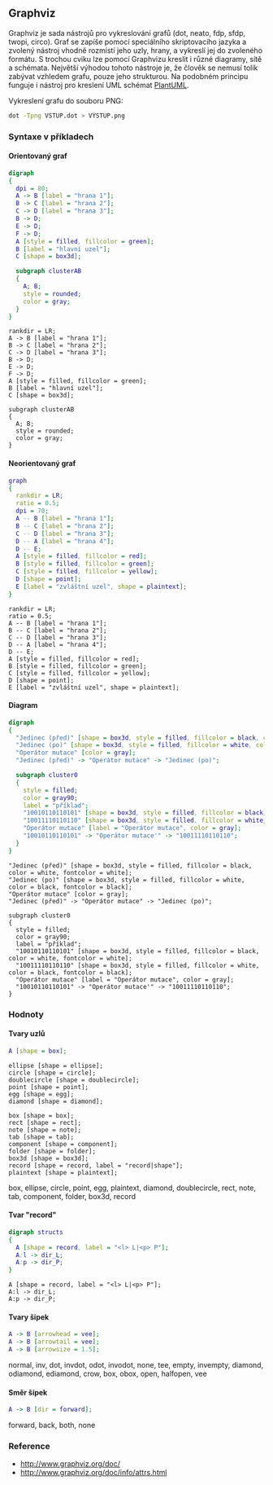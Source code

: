 ## Graphviz

Graphviz je sada nástrojů pro vykreslování grafů (dot, neato, fdp, sfdp, twopi, circo). Graf se zapíše pomocí speciálního skriptovacího jazyka a zvolený nástroj vhodně rozmístí jeho uzly, hrany, a vykreslí jej do zvoleného formátu. S trochou cviku lze pomocí Graphvizu kreslit i různé diagramy, sítě a schémata.
Největší výhodou tohoto nástroje je, že člověk se nemusí tolik zabývat vzhledem grafu, pouze jeho strukturou.
Na podobném principu funguje i nástroj pro kreslení UML schémat [PlantUML](wiki/plant-uml).

Vykreslení grafu do souboru PNG:

```bash
dot -Tpng VSTUP.dot > VÝSTUP.png
```

### Syntaxe v příkladech

#### Orientovaný graf

```dot
digraph
{
  dpi = 80;
  A -> B [label = "hrana 1"];
  B -> C [label = "hrana 2"];
  C -> D [label = "hrana 3"];
  B -> D;
  E -> D;
  F -> D;
  A [style = filled, fillcolor = green];
  B [label = "hlavní uzel"];
  C [shape = box3d];

  subgraph clusterAB
  {
    A; B;
    style = rounded;
    color = gray;
  }
}
```

```dot:digraph
rankdir = LR;
A -> B [label = "hrana 1"];
B -> C [label = "hrana 2"];
C -> D [label = "hrana 3"];
B -> D;
E -> D;
F -> D;
A [style = filled, fillcolor = green];
B [label = "hlavní uzel"];
C [shape = box3d];

subgraph clusterAB
{
  A; B;
  style = rounded;
  color = gray;
}
```

#### Neorientovaný graf

```dot
graph
{
  rankdir = LR;
  ratio = 0.5;
  dpi = 70;
  A -- B [label = "hrana 1"];
  B -- C [label = "hrana 2"];
  C -- D [label = "hrana 3"];
  D -- A [label = "hrana 4"];
  D -- E;
  A [style = filled, fillcolor = red];
  B [style = filled, fillcolor = green];
  C [style = filled, fillcolor = yellow];
  D [shape = point];
  E [label = "zvláštní uzel", shape = plaintext];
}
```

```dot:graph
rankdir = LR;
ratio = 0.5;
A -- B [label = "hrana 1"];
B -- C [label = "hrana 2"];
C -- D [label = "hrana 3"];
D -- A [label = "hrana 4"];
D -- E;
A [style = filled, fillcolor = red];
B [style = filled, fillcolor = green];
C [style = filled, fillcolor = yellow];
D [shape = point];
E [label = "zvláštní uzel", shape = plaintext];
```

#### Diagram

```dot
digraph
{
  "Jedinec (před)" [shape = box3d, style = filled, fillcolor = black, color = white, fontcolor = white];
  "Jedinec (po)" [shape = box3d, style = filled, fillcolor = white, color = black, fontcolor = black];
  "Operátor mutace" [color = gray];
  "Jedinec (před)" -> "Operátor mutace" -> "Jedinec (po)";

  subgraph cluster0
  {
    style = filled;
    color = gray90;
    label = "příklad";
    "10010110110101" [shape = box3d, style = filled, fillcolor = black, color = white, fontcolor = white];
    "10011110110110" [shape = box3d, style = filled, fillcolor = white, color = black, fontcolor = black];
    "Operátor mutace" [label = "Operátor mutace", color = gray];
    "10010110110101" -> "Operátor mutace'" -> "10011110110110";
  }
}
```

```dot:digraph
"Jedinec (před)" [shape = box3d, style = filled, fillcolor = black, color = white, fontcolor = white];
"Jedinec (po)" [shape = box3d, style = filled, fillcolor = white, color = black, fontcolor = black];
"Operátor mutace" [color = gray];
"Jedinec (před)" -> "Operátor mutace" -> "Jedinec (po)";

subgraph cluster0
{
  style = filled;
  color = gray90;
  label = "příklad";
  "10010110110101" [shape = box3d, style = filled, fillcolor = black, color = white, fontcolor = white];
  "10011110110110" [shape = box3d, style = filled, fillcolor = white, color = black, fontcolor = black];
  "Operátor mutace" [label = "Operátor mutace", color = gray];
  "10010110110101" -> "Operátor mutace'" -> "10011110110110";
}
```

### Hodnoty

#### Tvary uzlů

```dot
A [shape = box];
```

```dot:graph
ellipse [shape = ellipse];
circle [shape = circle];
doublecircle [shape = doublecircle];
point [shape = point];
egg [shape = egg];
diamond [shape = diamond];
```

```dot:graph
box [shape = box];
rect [shape = rect];
note [shape = note];
tab [shape = tab];
component [shape = component];
folder [shape = folder];
box3d [shape = box3d];
record [shape = record, label = "record|shape"];
plaintext [shape = plaintext];
```

box, ellipse, circle, point, egg, plaintext, diamond, doublecircle, rect, note, tab, component, folder, box3d, record

#### Tvar "record"

```dot
digraph structs
{
  A [shape = record, label = "<l> L|<p> P"];
  A:l -> dir_L;
  A:p -> dir_P;
}
```

```dot:digraph
A [shape = record, label = "<l> L|<p> P"];
A:l -> dir_L;
A:p -> dir_P;
```

#### Tvary šipek

```dot
A -> B [arrowhead = vee];
A -> B [arrowtail = vee];
A -> B [arrowsize = 1.5];
```

normal, inv, dot, invdot, odot, invodot, none, tee, empty, invempty, diamond, odiamond, ediamond, crow, box, obox, open, halfopen, vee

#### Směr šipek

```dot
A -> B [dir = forward];
```

forward, back, both, none

### Reference

- http://www.graphviz.org/doc/
- http://www.graphviz.org/doc/info/attrs.html